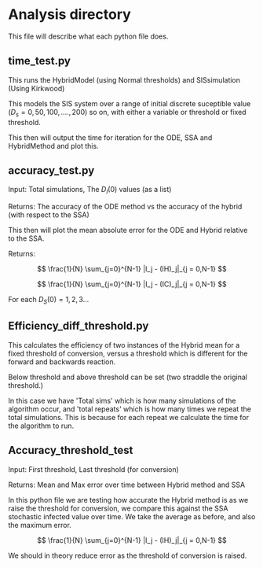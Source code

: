 

# Analysis directory

This file will describe what each python file does. 

## time_test.py

This runs the HybridModel (using Normal thresholds) and SISsimulation (Using Kirkwood)

This models the SIS system over a range of initial discrete suceptible value $(D_s = 0, 50, 100,....,200)$ so on, with either a variable or threshold or fixed threshold. 

This then will output the time for iteration for the ODE, SSA and HybridMethod and plot this. 




## accuracy_test.py


Input: Total simulations, The $D_I(0)$ values (as a list)

Returns: The accuracy of the ODE method vs the accuracy of the hybrid (with respect to the SSA)

This then will plot the mean absolute error for the ODE and Hybrid relative to the SSA.

Returns:

$$
\frac{1}{N} \sum_{j=0}^{N-1} |I_j - (IH)_j|_{j = 0,N-1}
$$

$$
\frac{1}{N} \sum_{j=0}^{N-1} |I_j - (IC)_j|_{j = 0,N-1}
$$

For each $D_S(0) = 1,2,3...$ 



## Efficiency_diff_threshold.py

This calculates the efficiency of two instances of the Hybrid mean for a fixed threshold of conversion, versus a threshold which is different for the forward and backwards reaction.

Below threshold and above threshold can be set (two straddle the original threshold.)

In this case we have 'Total sims' which is how many simulations of the algorithm occur, and 'total repeats' which is how many times we repeat the total simulations. This is because for each repeat we calculate the time for the algorithm to run. 

## Accuracy_threshold_test

Input: First threshold, Last threshold (for conversion)

Returns: Mean and Max error over time between Hybrid method and SSA


In this python file we are testing how accurate the Hybrid method is as we raise the threshold for conversion, we compare this against the SSA stochastic infected value over time. We take the average as before, and also the maximum error. 

$$
\frac{1}{N} \sum_{j=0}^{N-1} |I_j - (IH)_j|_{j = 0,N-1}
$$

We should in theory reduce error as the threshold of conversion is raised. 







